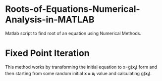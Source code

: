 # Roots-of-Equations-Numerical-Analysis-in-MATLAB
Matlab script to find root of an equation using Numerical Methods.<br/>

# Fixed Point Iteration
This method works by transforming the initial equation to x=g(**x<sub>i<sub/>**) form and then starting from some random initial **x = x<sub>i<sub/>** value and calculating g(**x<sub>i<sub/>**).
